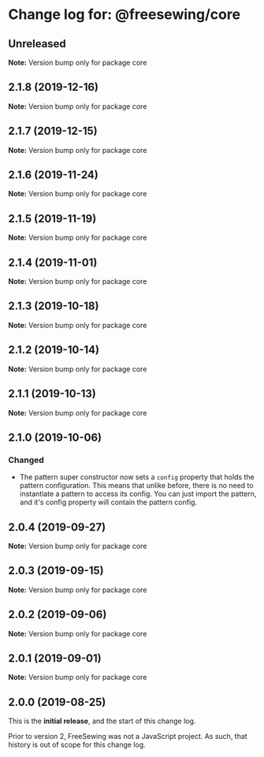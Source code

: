 # Change log for: @freesewing/core


## Unreleased

**Note:** Version bump only for package core


## 2.1.8 (2019-12-16)

**Note:** Version bump only for package core


## 2.1.7 (2019-12-15)

**Note:** Version bump only for package core


## 2.1.6 (2019-11-24)

**Note:** Version bump only for package core


## 2.1.5 (2019-11-19)

**Note:** Version bump only for package core


## 2.1.4 (2019-11-01)

**Note:** Version bump only for package core


## 2.1.3 (2019-10-18)

**Note:** Version bump only for package core


## 2.1.2 (2019-10-14)

**Note:** Version bump only for package core


## 2.1.1 (2019-10-13)

**Note:** Version bump only for package core


## 2.1.0 (2019-10-06)

### Changed

 - The pattern super constructor now sets a `config` property that holds the pattern configuration. This means that unlike before, there is no need to instantiate a pattern to access its config. You can just import the pattern, and it's config property will contain the pattern config.
## 2.0.4 (2019-09-27)

**Note:** Version bump only for package core


## 2.0.3 (2019-09-15)

**Note:** Version bump only for package core


## 2.0.2 (2019-09-06)

**Note:** Version bump only for package core


## 2.0.1 (2019-09-01)

**Note:** Version bump only for package core




## 2.0.0 (2019-08-25)

This is the **initial release**, and the start of this change log.

Prior to version 2, FreeSewing was not a JavaScript project.
As such, that history is out of scope for this change log.
